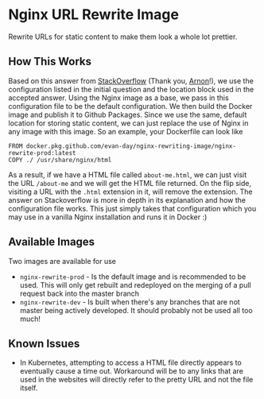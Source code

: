 # Nginx URL Rewrite Image

Rewrite URLs for static content to make them look a whole lot prettier.

## How This Works

Based on this answer from [StackOverflow](https://stackoverflow.com/questions/38228393/nginx-remove-html-extension) (Thank you, [Arnon](https://stackoverflow.com/users/4175718/arnon)!), we use the configuration listed in the initial question and the location block used in the accepted answer. Using the Nginx image as a base, we pass in this configuration file to be the default configuration. We then build the Docker image and publish it to Github Packages. Since we use the same, default location for storing static content, we can just replace the use of Nginx in any image with this image. So an example, your Dockerfile can look like

```
FROM docker.pkg.github.com/evan-day/nginx-rewriting-image/nginx-rewrite-prod:latest
COPY ./ /usr/share/nginx/html
```

As a result, if we have a HTML file called `about-me.html`, we can just visit the URL `/about-me` and we will get the HTML file returned. On the flip side, visiting a URL with the `.html` extension in it, will remove the extension. The answer on Stackoverflow is more in depth in its explanation and how the configuration file works. This just simply takes that configuration which you may use in a vanilla Nginx installation and runs it in Docker :)

## Available Images

Two images are available for use

* `nginx-rewrite-prod` - Is the default image and is recommended to be used. This will only get rebuilt and redeployed on the merging of a pull request back into the master branch
* `nginx-rewrite-dev` - Is built when there's any branches that are not master being actively developed. It should probably not be used all too much!

## Known Issues

* In Kubernetes, attempting to access a HTML file directly appears to eventually cause a time out. Workaround will be to any links that are used in the websites will directly refer to the pretty URL and not the file itself.
